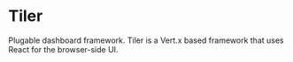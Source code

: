 # Tiler

Plugable dashboard framework.  Tiler is a Vert.x based framework that uses React for the browser-side UI.